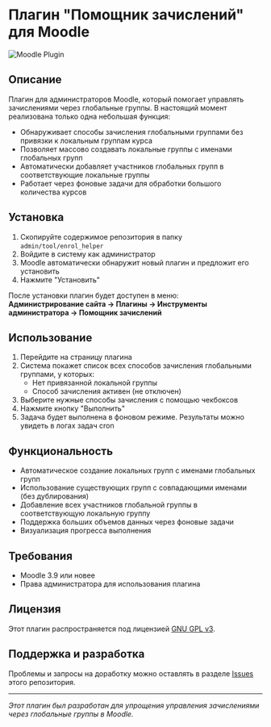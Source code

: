 # Плагин "Помощник зачислений" для Moodle

![Moodle Plugin](https://img.shields.io/badge/Moodle-3.9%2B-brightgreen)

## Описание

Плагин для администраторов Moodle, который помогает управлять зачислениями через глобальные группы. В настоящий момент реализована только одна небольшая функция:

- Обнаруживает способы зачисления глобальными группами без привязки к локальным группам курса
- Позволяет массово создавать локальные группы с именами глобальных групп
- Автоматически добавляет участников глобальных групп в соответствующие локальные группы
- Работает через фоновые задачи для обработки большого количества курсов

## Установка

1. Скопируйте содержимое репозитория в папку `admin/tool/enrol_helper`
2. Войдите в систему как администратор
3. Moodle автоматически обнаружит новый плагин и предложит его установить
4. Нажмите "Установить"

После установки плагин будет доступен в меню:  
**Администрирование сайта → Плагины → Инструменты администратора → Помощник зачислений**

## Использование

1. Перейдите на страницу плагина
2. Система покажет список всех способов зачисления глобальными группами, у которых:
   - Нет привязанной локальной группы
   - Способ зачисления активен (не отключен)
3. Выберите нужные способы зачисления с помощью чекбоксов
4. Нажмите кнопку "Выполнить"
5. Задача будет выполнена в фоновом режиме. Результаты можно увидеть в логах задач cron

## Функциональность

- Автоматическое создание локальных групп с именами глобальных групп
- Использование существующих групп с совпадающими именами (без дублирования)
- Добавление всех участников глобальной группы в соответствующую локальную группу
- Поддержка больших объемов данных через фоновые задачи
- Визуализация прогресса выполнения

## Требования

- Moodle 3.9 или новее
- Права администратора для использования плагина

## Лицензия

Этот плагин распространяется под лицензией [GNU GPL v3](https://www.gnu.org/licenses/gpl-3.0.html).

## Поддержка и разработка

Проблемы и запросы на доработку можно оставлять в разделе [Issues](issues/) этого репозитория.


---

_Этот плагин был разработан для упрощения управления зачислениями через глобальные группы в Moodle._